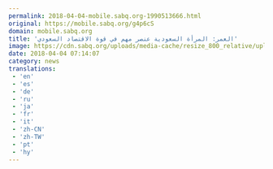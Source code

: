 ```yaml
---
permalink: 2018-04-04-mobile.sabq.org-1990513666.html
original: https://mobile.sabq.org/g4p6cS
domain: mobile.sabq.org
title: 'العمر: المرأة السعودية عنصر مهم في قوة الاقتصاد السعودي'
image: https://cdn.sabq.org/uploads/media-cache/resize_800_relative/uploads/material-file/5ac47821815736e882a43b71/5ac478061c38d.jpg
date: 2018-04-04 07:14:07
category: news
translations: 
 - 'en'
 - 'es'
 - 'de'
 - 'ru'
 - 'ja'
 - 'fr'
 - 'it'
 - 'zh-CN'
 - 'zh-TW'
 - 'pt'
 - 'hy'
---
```



